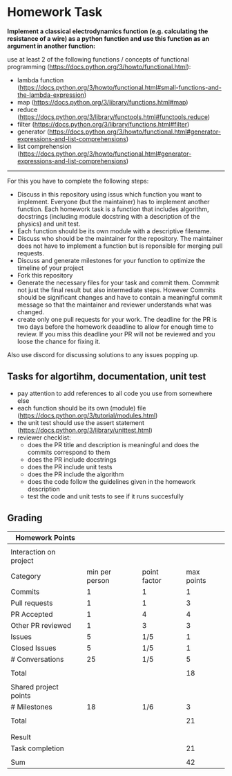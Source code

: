# Homework Task

**Implement a classical electrodynamics function (e.g. calculating the resistance of a wire) as a python function and use this function as an argument in another function:**

use at least 2 of the following functions / concepts of functional programming (https://docs.python.org/3/howto/functional.html):
- lambda function (https://docs.python.org/3/howto/functional.html#small-functions-and-the-lambda-expression)
- map (https://docs.python.org/3/library/functions.html#map)
- reduce (https://docs.python.org/3/library/functools.html#functools.reduce)
- filter (https://docs.python.org/3/library/functions.html#filter)
- generator (https://docs.python.org/3/howto/functional.html#generator-expressions-and-list-comprehensions)
- list comprehension (https://docs.python.org/3/howto/functional.html#generator-expressions-and-list-comprehensions)

---

For this you have to complete the following steps:

- Discuss in this repository using issus which function you want to implement. Everyone (but the maintainer) has to implement another function. Each homework task is a function that includes algorithm, docstrings (including module docstring with a description of the physics) and unit test.
- Each function should be its own module with a descriptive filename.
- Discuss who should be the maintainer for the repository. The maintainer does not have to implement a function but is reponsible for merging pull requests.
- Discuss and generate milestones for your function to optimize the timeline of your project
- Fork this repository
- Generate the necessary files for your task and commit them. Commmit not just the final result but also intermediate steps. However Commits should be significant changes and have to contain a meaningful commit message so that the maintainer and reviewer understands what was changed.
- create only one pull requests for your work. The deadline for the PR is two days before the homework deaadline to allow for enough time to review. If you miss this deadline your PR will not be reviewed and you loose the chance for fixing it.

Also use discord for discussing solutions to any issues popping up.

## Tasks for algortihm, documentation, unit test

- pay attention to add references to all code you use from somewhere else
- each function should be its own (module) file (https://docs.python.org/3/tutorial/modules.html)
- the unit test should use the assert statement (https://docs.python.org/3/library/unittest.html)
- reviewer checklist:
  - does the PR title and description is meaningful and does the commits correspond to them
  - does the PR include docstrings
  - does the PR include unit tests
  - does the PR include the algorithm
  - does the code follow the guidelines given in the homework description
  - test the code and unit tests to see if it runs succesfully

## Grading

| Homework Points                  |                |              |            |
| -------------------------------- | -------------- | ------------ | ---------- |
|                                  |                |              |            |
| Interaction on project           |                |              |            |
| Category                         | min per person | point factor | max points |
| Commits                          | 1              | 1            | 1          |
| Pull requests                    | 1              | 1            | 3          |
| PR Accepted                      | 1              | 4            | 4          |
| Other PR reviewed                | 1              | 3            | 3          |     
| Issues                           | 5              | 1/5          | 1          | 
| Closed Issues                    | 5              | 1/5          | 1          |
| \# Conversations                 | 25             | 1/5          | 5          |
|                                  |                |              |            |
| Total                            |                |              | 18         |
|                                  |                |              |            |
| Shared project points            |                |              |            |
| \# Milestones                    | 18             | 1/6          | 3          |
|                                  |                |              |            |
| Total                            |                |              | 21         |
|                                  |                |              |            |
|                                  |                |              |            |
| Result                           |                |              |            |
| Task completion                  |                |              | 21         |
|                                  |                |              |            |
| Sum                              |                |              | 42         |
